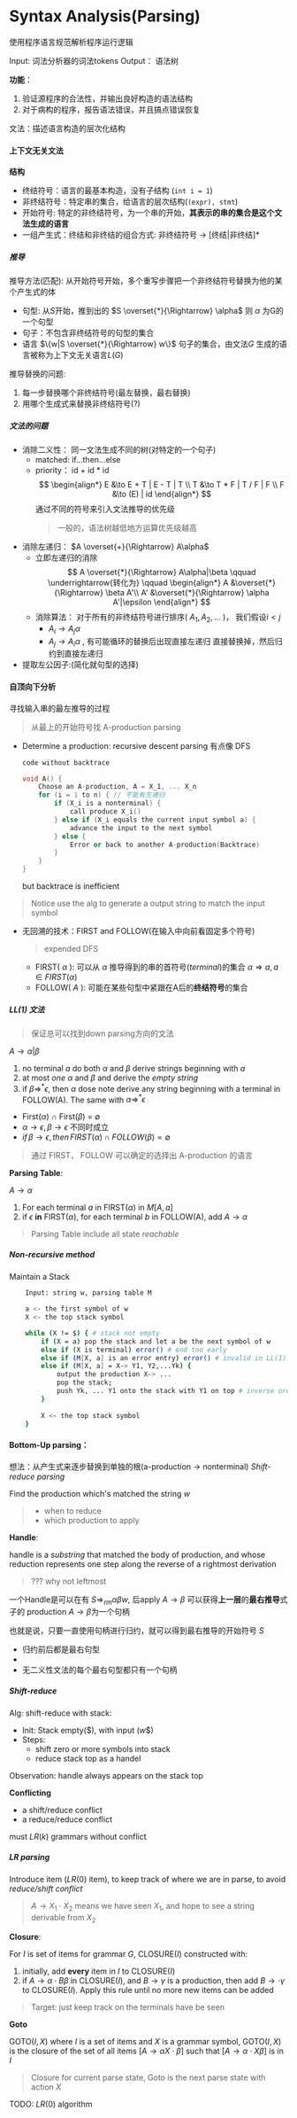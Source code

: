 # Syntax Analysis(Parsing)

使用程序语言规范解析程序运行逻辑

Input: 词法分析器的词法tokens
Output： 语法树

**功能**：
1. 验证源程序的合法性，并输出良好构造的语法结构
2. 对于病构的程序，报告语法错误，并且搞点错误恢复

文法：描述语言构造的层次化结构

#### 上下文无关文法

**结构**

- 终结符号：语言的最基本构造，没有子结构 (`int i = 1`)
- 非终结符号：特定串的集合，给语言的层次结构(`(expr), stmt`)
- 开始符号: 特定的非终结符号，为一个串的开始，**其表示的串的集合是这个文法生成的语言**
- 一组产生式：终结和非终结的组合方式: 非终结符号 $\to$ [终结|非终结]*


##### 推导
推导方法(匹配): 从开始符号开始，多个重写步骤把一个非终结符号替换为他的某个产生式的体

- 句型: 从$S$开始，推到出的 $S \overset{*}{\Rightarrow} \alpha$ 则 $\alpha$ 为G的一个句型
- 句子：不包含非终结符号的句型的集合
- 语言 $\{w|S \overset{*}{\Rightarrow} w\}$ 句子的集合，由文法$G$ 生成的语言被称为上下文无关语言$L(G)$ 

推导替换的问题:
1. 每一步替换哪个非终结符号(最左替换，最右替换)
2. 用哪个生成式来替换非终结符号(?)

##### 文法的问题

- 消除二义性： 同一文法生成不同的树(对特定的一个句子)
  - matched: if...then...else
  - priority： id + id * id 
    $$
      \begin{align*}
        E &\to E + T | E - T | T \\
        T &\to T * F | T / F | F \\
        F &\to (E) | id
      \end{align*}
    $$
    通过不同的符号来引入文法推导的优先级
    > 一般的，语法树越低地方运算优先级越高
- 消除左递归： $A \overset{+}{\Rightarrow} A\alpha$
  - 立即左递归的消除
  $$
    A \overset{*}{\Rightarrow} A\alpha|\beta
    \qquad \underrightarrow{转化为} \qquad 
    \begin{align*}
      A &\overset{*}{\Rightarrow} \beta A'\\
      A' &\overset{*}{\Rightarrow} \alpha A'|\epsilon
    \end{align*}
  $$
  - 消除算法：
    对于所有的非终结符号进行排序( $A_1, A_2, \dots$ )， 我们假设$i < j$
    - $A_i \to A_j\alpha$
    - $A_j \to A_i\alpha$ , 有可能循环的替换后出现直接左递归
      直接替换掉，然后归约到直接左递归
- 提取左公因子:(简化就句型的选择)

#### 自顶向下分析

寻找输入串的最左推导的过程
> 从最上的开始符号找 A-production parsing

- Determine a production: recursive descent parsing
    有点像 DFS
    ```c++
    code without backtrace

    void A() {
        Choose an A-production, A = X_1, ... X_n
        for (i = 1 to n) { // 不能有左递归
            if (X_i is a nonterminal) {
                call produce X_i()
            } else if (X_i equals the current input symbol a) {
                advance the input to the next symbol
            } else {
                Error or back to another A-production(Backtrace)
            }
        }
    }
    ```
    but backtrace is inefficient

> Notice use the alg to generate a output string to match the input symbol

- 无回溯的技术：FIRST and FOLLOW(在输入中向前看固定多个符号)
    > expended DFS
    - FIRST( $\alpha$ ): 可以从 $\alpha$ 推导得到的串的首符号(*terminal*)的集合 $\alpha \Rightarrow a, a\in FIRST(\alpha)$
    - FOLLOW( $A$ ): 可能在某些句型中紧跟在A后的**终结符号**的集合

##### $LL(1)$ 文法 

> 保证总可以找到down parsing方向的文法

$A\to \alpha|\beta$

1. no terminal $a$ do both $\alpha$ and $\beta$ derive strings beginning with $a$
2. at most *one* $\alpha$ and $\beta$ and derive the *empty string*
3. if $\beta \Rightarrow^* \epsilon$, then $\alpha$ dose note derive any string beginning with a terminal in FOLLOW(A). The same with $\alpha \Rightarrow^* \epsilon$

- First($\alpha$) $\cap$ First($\beta$) = $\emptyset$
- $\alpha \to \epsilon, \beta\to \epsilon$ 不同时成立
- $if \, \beta \to \epsilon, then \,FIRST(\alpha) \cap FOLLOW(\beta) = \emptyset$
> 通过 FIRST， FOLLOW 可以确定的选择出 A-production 的语言

**Parsing Table**:

$A \to \alpha$

1. For each terminal $a$ in FIRST($\alpha$) in $M[A, a]$
2. if $\epsilon$ **in** FIRST($\alpha$), for each terminal $b$ in FOLLOW(A), add $A\to\alpha$ 

> Parsing Table include all state *reachable*

##### Non-recursive method

Maintain a Stack

```Bash
    Input: string w, parsing table M

    a <- the first symbol of w
    X <- the top stack symbol

    while (X != $) { # stack not empty
        if (X = a) pop the stack and let a be the next symbol of w
        else if (X is terminal) error() # end too early
        else if (M[X, a] is an error entry) error() # invalid in LL(1)
        else if (M[X, a] = X-> Y1, Y2,...Yk) {
            output the production X-> ...
            pop the stack;
            push Yk, ... Y1 onto the stack with Y1 on top # inverse ordered
        }
        
        X <- the top stack symbol
    } 
```

#### Bottom-Up parsing：

想法：从产生式来逐步替换到单独的根(a-production $\to$ nonterminal) *Shift-reduce parsing*

Find the production which's matched the string $w$ 

> - when to reduce
> - which production to apply

**Handle**:

handle is a *substring* that matched the body of production, and whose reduction represents one step along the reverse of a rightmost derivation

> ??? why not leftmost

一个Handle是可以在有 $S \Rightarrow_{rm} \alpha \beta w$, 后apply $A\to \beta$ 可以获得**上一层**的**最右推导**式子的 production $A\to\beta$为一个句柄

也就是说，只要一直使用句柄进行归约，就可以得到最右推导的开始符号 $S$

- 归约前后都是最右句型
- 
- 无二义性文法的每个最右句型都只有一个句柄

##### Shift-reduce

Alg: shift-reduce with stack:
- Init: Stack empty($\$$), with input ($w\$$)
- Steps:
    - shift zero or more symbols into stack
    - reduce stack top as a handel

Observation: handle always appears on the stack top

**Conflicting**

- a shift/reduce conflict
- a reduce/reduce conflict

must $LR(k)$ grammars without conflict

##### $LR$ parsing

Introduce item ($LR(0)$ item), to keep track of where we are in parse, to avoid *reduce/shift conflict*

> $A\to X_1\cdot X_2$ means we have seen $X_1$, and hope to see a string derivable from $X_2$ 

**Closure**:

For $I$ is set of items for grammar $G$, CLOSURE($I$) constructed with:
1. initially, add **every** item in $I$ to CLOSURE($I$)
2. if $A\to \alpha\cdot B\beta$ in CLOSURE($I$), and $B\to \gamma$ is a production, then add $B\to \cdot\gamma$ to CLOSURE($I$). Apply this rule until no more new items can be added

> Target: just keep track on the terminals have be seen

**Goto**

GOTO($I, X$) where $I$ is a set of items and $X$ is a grammar symbol, GOTO($I, X$) is the closure of the set of all items $[A\to \alpha X\cdot\beta]$ such that $[A\to \alpha\cdot X\beta]$ is in $I$

> Closure for current parse state, Goto is the next parse state with action $X$

TODO: $LR(0)$ algorithm